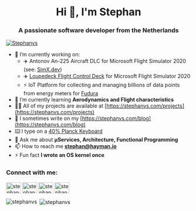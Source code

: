 <h1 align="center">Hi 👋, I'm Stephan</h1>
<h3 align="center">A passionate software developer from the Netherlands</h3>

<p align="left"><a href="https://github.com/ryo-ma/github-profile-trophy"><img src="https://github-profile-trophy.vercel.app/?username=stephanvs&theme=onedark&margin-w=15&margin-h=15&no-bg=true" alt="Stephanvs" /></a></p>

- 🔭 I’m currently working on:
  - ✈️ Antonov An-225 Aircraft DLC for Microsoft Flight Simulator 2020 (see: [SimX.dev](https://simx.dev))
  - ✈️ [Loupedeck Flight Control Deck](https://github.com/Stephanvs/loupedeck-msfs) for Microsoft Flight Simulator 2020
  - ⚡ IoT Platform for collecting and managing billions of data points from energy meters for [Fudura](https://www.fudura.nl/en/metering-services)
- 🌱 I’m currently learning **Aerodynamics and Flight characteristics**
- 👨‍💻 All of my projects are available at [https://stephanvs.com/projects](https://stephanvs.com/projects)
- 📝 I sometimes write on my [https://stephanvs.com/blog](https://stephanvs.com/blog)
- ⌨️ I type on a [40% Planck Keyboard](https://stephanvs.com/blog/building-custom-40-ortho-keeb)
- 💬 Ask me about **μServices, Architecture, Functional Programming**
- 📫 How to reach me **stephan@hayman.io**
- ⚡ Fun fact **I wrote an OS kernel once**

<h3 align="left">Connect with me:</h3>
<p align="left">
<a href="https://dev.to/stephanvs" target="blank"><img align="center" src="https://cdn.jsdelivr.net/npm/simple-icons@3.0.1/icons/dev-dot-to.svg" alt="stephanvs" height="30" width="40" /></a>
<a href="https://twitter.com/stephanvs" target="blank"><img align="center" src="https://cdn.jsdelivr.net/npm/simple-icons@3.0.1/icons/twitter.svg" alt="stephanvs" height="30" width="40" /></a>
<a href="https://instagram.com/stephanvs" target="blank"><img align="center" src="https://cdn.jsdelivr.net/npm/simple-icons@3.0.1/icons/instagram.svg" alt="stephanvs" height="30" width="40" /></a>
<a href="https://www.youtube.com/c/stephanvs" target="blank"><img align="center" src="https://cdn.jsdelivr.net/npm/simple-icons@3.0.1/icons/youtube.svg" alt="stephanvs" height="30" width="40" /></a>
</p>

<p><img align="left" src="https://github-readme-stats.vercel.app/api/top-langs?username=stephanvs&show_icons=true&locale=en&layout=compact&theme=radical" alt="stephanvs" /></p>
<p>&nbsp;<img align="center" src="https://github-readme-stats.vercel.app/api?username=stephanvs&show_icons=true&locale=en&theme=radical" alt="stephanvs" /></p>
